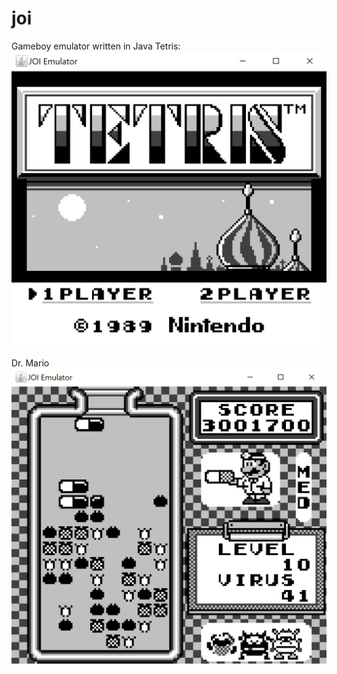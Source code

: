 # joi
Gameboy emulator written in Java
Tetris:
![alt text](https://github.com/celebi1023/joi/blob/master/pictures/Capture%20(2).PNG?raw=true)



Dr. Mario
![alt text](https://github.com/celebi1023/joi/blob/master/pictures/drmario%20(5).PNG?raw=true)
